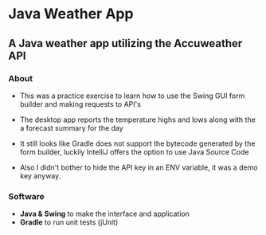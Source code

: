 # Java Weather App

## A Java weather app utilizing the Accuweather API

### About
- This was a practice exercise to learn how to use the Swing GUI form builder and making requests to API's 
- The desktop app reports the temperature highs and lows along with the a forecast summary for the day
- It still looks like Gradle does not support the bytecode generated by the form builder, luckily IntelliJ offers the option to use Java Source Code

- Also I didn't bother to hide the API key in an ENV variable, it was a demo key anyway.

### Software
- **Java & Swing** to make the interface and application
- **Gradle** to run unit tests (jUnit)